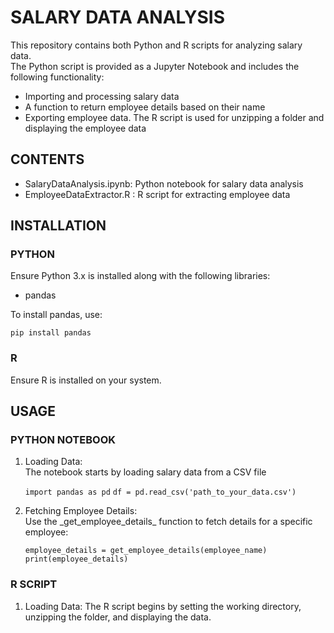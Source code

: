 # SALARY DATA ANALYSIS

<p>This repository contains both Python and R scripts for analyzing salary data. <br> The Python script is provided as a Jupyter Notebook and includes the following functionality: </p>
<ul>
  <li>Importing and processing salary data</li>
  <li>A function to return employee details based on their name</li>
  <li>Exporting employee data. The R script is used for unzipping a folder and displaying the employee data</li>
</ul>

## CONTENTS
<ul>
<li>SalaryDataAnalysis.ipynb: Python notebook for salary data analysis</li>
<li>EmployeeDataExtractor.R : R script for extracting employee data</li>
</ul>

## INSTALLATION 
### PYTHON
Ensure Python 3.x is installed along with the following libraries: 
<ul>
  <li>pandas</li>
</ul>
To install pandas, use:

`pip install pandas`

### R
 Ensure R is installed on your system.

## USAGE
### PYTHON NOTEBOOK
 1. <p>Loading Data:</br>
    The notebook starts by loading salary data from a CSV file</p>
    
      `import pandas as pd`
      `df = pd.read_csv('path_to_your_data.csv')`
 2. <p>Fetching Employee Details:</br>
    Use the _get_employee_details_  function to fetch details for a specific employee:</p>
    
      `employee_details = get_employee_details(employee_name)`
      `print(employee_details)` 
      
### R SCRIPT
 1. Loading Data:
    The R script begins by setting the working directory, unzipping the folder, and displaying the data.
